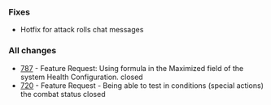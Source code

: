 ### Fixes
- Hotfix for attack rolls chat messages

### All changes
- [787](https://github.com/Rughalt/D35E/issues/787) - Feature Request: Using formula in the Maximized field of the system Health Configuration. closed 
- [720](https://github.com/Rughalt/D35E/issues/720) - Feature Request - Being able to test in conditions (special actions) the combat status closed 